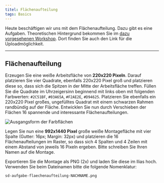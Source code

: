 ```yaml
---
titel: Flächenaufteilung
tags: Basics
---
```


Heute beschäftigen wir uns mit dem Flächenaufteilung. Dazu gibt es eine Aufgaben. Theoretischen Hintergrund bekommen Sie im [dazu vorgesehenen Workshop](/mi-bachelor-screendesign/lehrveranstaltungen/030-workshop-flaeche-form/). Dort finden Sie auch den Link für die Uploadmöglichkeit.

---

## Flächenaufteilung

Erzeugen Sie eine weiße Arbeitsfläche von **220x220 Pixeln**. Darauf platzieren Sie vier Quadrate, ebenfalls 220x220 Pixel groß und platzieren diese so, dass sich die Spitzen in der Mitte der Arbeitsfläche treﬀen. Füllen Sie die Quadrate im Uhrzeigersinn beginnend mit links oben mit folgenden Farbwerten: <!--`#DECC28`, `#DD1166`, `#28C0DE`, `#363636`-->`#2C51BF`, `#03A65A`, `#F2AE2E`, `#D94625`. Platzieren Sie ebenfalls ein 220x220 Pixel großes, ungefülltes Quadrat mit einem schwarzen Rahmen randbündig auf der Fläche. Entwicklen Sie nun durch Verschieben der Flächen 16 spannende und interessante Flächenaufteilungen.

![Ausgangsform der Farbflächen](../images/flaechenkomposition.png)


Legen Sie nun eine **992x1440 Pixel** große weiße Montagefläche mit vier Spalte (Gutter: 16px; Margin: 32px) und platzieren die 16 Flächenaufteilungen im Raster, so dass sich 4 Spalten und 4 Zeilen mit einem Abstand von jeweils 16 Pixeln ergeben. Bitte schreiben Sie Ihren Namen auf die Montage.

Exportieren Sie die Montage als PNG (2x) und laden Sie diese im Ilias hoch. Verwenden Sie beim Dateinamen bitte die folgende Nomenklatur:

```sd-aufgabe-flaechenaufteilung-NACHNAME.png```
